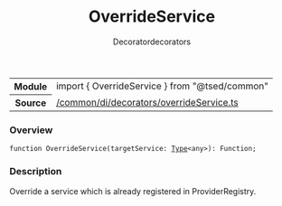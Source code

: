 
<header class="symbol-info-header"><h1 id="overrideservice">OverrideService</h1><label class="symbol-info-type-label decorator">Decorator</label><label class="api-type-label decorators" title="decorators">decorators</label></header>
<!-- summary -->
<section class="symbol-info"><table class="is-full-width"><tbody><tr><th>Module</th><td><div class="lang-typescript"><span class="token keyword">import</span> { OverrideService }&nbsp;<span class="token keyword">from</span>&nbsp;<span class="token string">"@tsed/common"</span></div></td></tr><tr><th>Source</th><td><a href="https://github.com/Romakita/ts-express-decorators/blob/v4.11.0/src//common/di/decorators/overrideService.ts#L0-L0">/common/di/decorators/overrideService.ts</a></td></tr></tbody></table></section>
<!-- overview -->


### Overview


<pre><code class="typescript-lang ">function <span class="token function">OverrideService</span><span class="token punctuation">(</span>targetService<span class="token punctuation">:</span> <a href="#api/core/type"><span class="token">Type</span></a><<span class="token keyword">any</span>><span class="token punctuation">)</span><span class="token punctuation">:</span> Function<span class="token punctuation">;</span></code></pre>


<!-- Parameters -->

<!-- Description -->


### Description

Override a service which is already registered in ProviderRegistry.

<!-- Members -->

